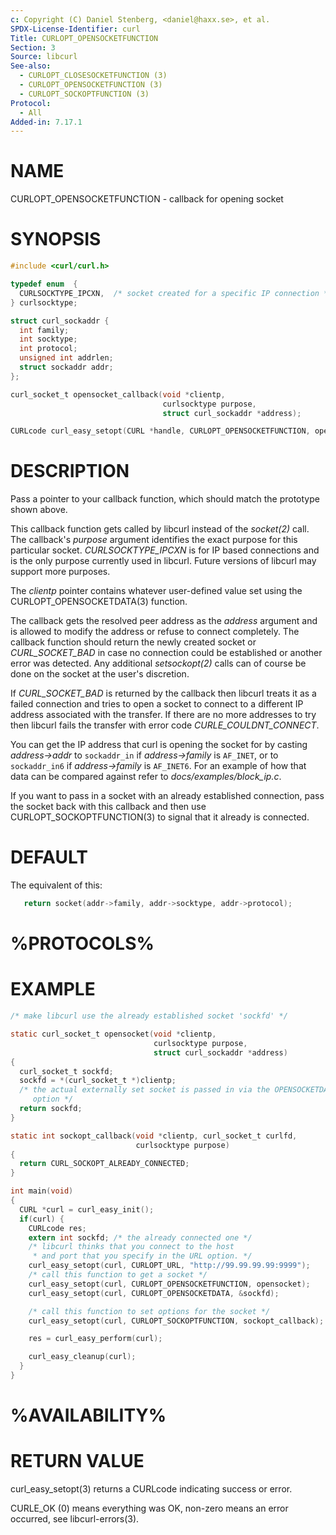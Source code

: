 ```yaml
---
c: Copyright (C) Daniel Stenberg, <daniel@haxx.se>, et al.
SPDX-License-Identifier: curl
Title: CURLOPT_OPENSOCKETFUNCTION
Section: 3
Source: libcurl
See-also:
  - CURLOPT_CLOSESOCKETFUNCTION (3)
  - CURLOPT_OPENSOCKETFUNCTION (3)
  - CURLOPT_SOCKOPTFUNCTION (3)
Protocol:
  - All
Added-in: 7.17.1
---
```


# NAME

CURLOPT_OPENSOCKETFUNCTION - callback for opening socket

# SYNOPSIS

~~~c
#include <curl/curl.h>

typedef enum  {
  CURLSOCKTYPE_IPCXN,  /* socket created for a specific IP connection */
} curlsocktype;

struct curl_sockaddr {
  int family;
  int socktype;
  int protocol;
  unsigned int addrlen;
  struct sockaddr addr;
};

curl_socket_t opensocket_callback(void *clientp,
                                  curlsocktype purpose,
                                  struct curl_sockaddr *address);

CURLcode curl_easy_setopt(CURL *handle, CURLOPT_OPENSOCKETFUNCTION, opensocket_callback);
~~~

# DESCRIPTION

Pass a pointer to your callback function, which should match the prototype
shown above.

This callback function gets called by libcurl instead of the *socket(2)*
call. The callback's *purpose* argument identifies the exact purpose for
this particular socket. *CURLSOCKTYPE_IPCXN* is for IP based connections
and is the only purpose currently used in libcurl. Future versions of libcurl
may support more purposes.

The *clientp* pointer contains whatever user-defined value set using the
CURLOPT_OPENSOCKETDATA(3) function.

The callback gets the resolved peer address as the *address* argument and
is allowed to modify the address or refuse to connect completely. The callback
function should return the newly created socket or *CURL_SOCKET_BAD* in
case no connection could be established or another error was detected. Any
additional *setsockopt(2)* calls can of course be done on the socket at
the user's discretion.

If *CURL_SOCKET_BAD* is returned by the callback then libcurl treats it as a
failed connection and tries to open a socket to connect to a different IP
address associated with the transfer. If there are no more addresses to try
then libcurl fails the transfer with error code *CURLE_COULDNT_CONNECT*.

You can get the IP address that curl is opening the socket for by casting
*address-\>addr* to `sockaddr_in` if *address-\>family* is `AF_INET`, or to
`sockaddr_in6` if *address-\>family* is `AF_INET6`. For an example of how that
data can be compared against refer to *docs/examples/block_ip.c*.

If you want to pass in a socket with an already established connection, pass
the socket back with this callback and then use CURLOPT_SOCKOPTFUNCTION(3) to
signal that it already is connected.

# DEFAULT

The equivalent of this:
~~~c
   return socket(addr->family, addr->socktype, addr->protocol);
~~~

# %PROTOCOLS%

# EXAMPLE

~~~c
/* make libcurl use the already established socket 'sockfd' */

static curl_socket_t opensocket(void *clientp,
                                curlsocktype purpose,
                                struct curl_sockaddr *address)
{
  curl_socket_t sockfd;
  sockfd = *(curl_socket_t *)clientp;
  /* the actual externally set socket is passed in via the OPENSOCKETDATA
     option */
  return sockfd;
}

static int sockopt_callback(void *clientp, curl_socket_t curlfd,
                            curlsocktype purpose)
{
  return CURL_SOCKOPT_ALREADY_CONNECTED;
}

int main(void)
{
  CURL *curl = curl_easy_init();
  if(curl) {
    CURLcode res;
    extern int sockfd; /* the already connected one */
    /* libcurl thinks that you connect to the host
     * and port that you specify in the URL option. */
    curl_easy_setopt(curl, CURLOPT_URL, "http://99.99.99.99:9999");
    /* call this function to get a socket */
    curl_easy_setopt(curl, CURLOPT_OPENSOCKETFUNCTION, opensocket);
    curl_easy_setopt(curl, CURLOPT_OPENSOCKETDATA, &sockfd);

    /* call this function to set options for the socket */
    curl_easy_setopt(curl, CURLOPT_SOCKOPTFUNCTION, sockopt_callback);

    res = curl_easy_perform(curl);

    curl_easy_cleanup(curl);
  }
}
~~~

# %AVAILABILITY%

# RETURN VALUE

curl_easy_setopt(3) returns a CURLcode indicating success or error.

CURLE_OK (0) means everything was OK, non-zero means an error occurred, see
libcurl-errors(3).
